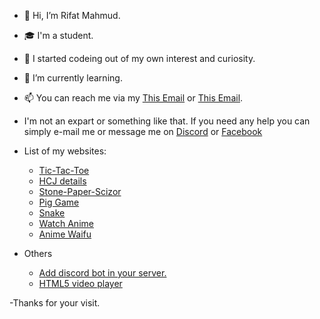 - 👋 Hi, I’m Rifat Mahmud.
- 🎓 I'm a student.
- 🌈 I started codeing out of my own interest and curiosity.
- 🌱 I’m currently learning.
- 📫 You can reach me via my <a href="mailto:rifatmahmudpc@gmail.com">This Email</a> or <a href="mailto:rifatmahmudpc@gmail.com">This Email</a>.
- I'm not an expart or something like that. If you need any help you can simply e-mail me or message me on <a href="https://discord.com/channels/Rifat#1141">Discord</a> or <a href="https://www.facebook.com/messages/t/rifatno1.fb">Facebook</a>


- List of my websites:
  - <a href="https://t-t-t-r.netlify.app/">Tic-Tac-Toe</a>
  - <a href="https://just-try.netlify.app/">HCJ details</a>
  - <a href="https://s-p-s.netlify.app/">Stone-Paper-Scizor</a>
  - <a href="https://pig-game-rifat.netlify.app/">Pig Game</a>
  - <a href="https://r-snake.netlify.app">Snake</a>
  - <a href="https://ani-me.netlify.app">Watch Anime</a>
  - <a href="https://anime-waifu.netlify.app">Anime Waifu</a>
- Others
  - <a href="https://discord.com/oauth2/authorize?client_id=812537560030117928&permissions=8&scope=bot">Add discord bot in your server.</a>
  - <a href="https://github.com/RifatMahmudno-1/video-player">HTML5 video player</a>

-Thanks for your visit.
